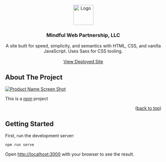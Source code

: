 <div id="top"></div>

<!-- PROJECT LOGO -->
<br />
<div align="center">
  <a href="https://mindfulwebpartnership.com/">
    <img src="https://mindfulwebpartnership.com/images/mwp-logo.png" alt="Logo" width="65" height="65">
  </a>

<h3 align="center">Mindful Web Partnership, LLC</h3>

  <p align="center">
    A site built for speed, simplicity, and semantics with HTML, CSS, and vanilla JavaScript. Uses Sass for CSS tooling.
    <br />
    <br />
    <a href="https://mindfulwebpartnership.com/">View Deployed Site</a>
  </p>
</div>



<!-- ABOUT THE PROJECT -->
## About The Project

[![Product Name Screen Shot][product-screenshot]](https://mindfulwebpartnership.com/)

This is a [npm](https://www.npmjs.com/) project 

<p align="right">(<a href="#top">back to top</a>)</p>

<!-- GETTING STARTED -->
## Getting Started

First, run the development server:

```bash
npm run serve
```

Open [http://localhost:3000](http://localhost:3000) with your browser to see the result.



<!-- MARKDOWN LINKS & IMAGES -->
<!-- https://www.markdownguide.org/basic-syntax/#reference-style-links -->
[contributors-shield]: https://img.shields.io/github/contributors/github_username/repo_name.svg?style=for-the-badge
[contributors-url]: https://github.com/github_username/repo_name/graphs/contributors
[forks-shield]: https://img.shields.io/github/forks/github_username/repo_name.svg?style=for-the-badge
[forks-url]: https://github.com/github_username/repo_name/network/members
[stars-shield]: https://img.shields.io/github/stars/github_username/repo_name.svg?style=for-the-badge
[stars-url]: https://github.com/github_username/repo_name/stargazers
[issues-shield]: https://img.shields.io/github/issues/github_username/repo_name.svg?style=for-the-badge
[issues-url]: https://github.com/github_username/repo_name/issues
[license-shield]: https://img.shields.io/github/license/github_username/repo_name.svg?style=for-the-badge
[license-url]: https://github.com/github_username/repo_name/blob/master/LICENSE.txt
[linkedin-shield]: https://img.shields.io/badge/-LinkedIn-black.svg?style=for-the-badge&logo=linkedin&colorB=555
[linkedin-url]: https://linkedin.com/in/linkedin_username
[product-screenshot]: https://www.mindfulwebpartnership.com/images/mwp-open-graph-thumbnail.webp
